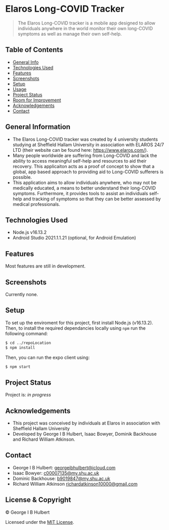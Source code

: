 # Elaros Long-COVID Tracker

> The Elaros Long-COVID tracker is a mobile app designed to allow individuals anywhere in the world monitor their own long-COVID symptoms as well as manage their own self-help.

## Table of Contents

- [General Info](#general-information)
- [Technologies Used](#technologies-used)
- [Features](#features)
- [Screenshots](#screenshots)
- [Setup](#setup)
- [Usage](#usage)
- [Project Status](#project-status)
- [Room for Improvement](#room-for-improvement)
- [Acknowledgements](#acknowledgements)
- [Contact](#contact)
<!-- * [License](#license) -->

## General Information

- The Elaros Long-COVID tracker was created by 4 university students studying at Sheffield Hallam University in association with ELAROS 24/7 LTD (their website can be found here: https://www.elaros.com/).
- Many people worldwide are suffering from Long-COVID and lack the ability to access meaningful self-help and resources to aid their recovery. This applicaiton acts as a proof of concept to show that a global, app based approach to providing aid to Long-COVID sufferers is possible.
- This application aims to allow individuals anywhere, who may not be medically educated, a means to better understand their long-COVID symptoms. Furthermore, it provides tools to assist an individuals self-help and tracking of symptoms so that they can be better assessed by medical professionals.

## Technologies Used

- Node.js v16.13.2
- Android Studio 2021.1.1.21 (optional, for Android Emulation)

## Features

Most features are still in development.

## Screenshots

Currently none.

## Setup

To set up the enviroment for this project, first install Node.js (v16.13.2). Then, to install the required dependancies locally using `npm` run the following command:

```bash
$ cd ../repoLocation
$ npm install
```

Then, you can run the expo client using:

```bash
$ npm start
```

## Project Status

Project is: _in progress_

## Acknowledgements

- This project was conceived by individuals at Elaros in association with Sheffield Hallam University
- Developed by George I B Hulbert, Isaac Bowyer, Dominik Backhouse and Richard William Atkinson.

## Contact

- George I B Hulbert: <georgeibhulbert@icloud.com>
- Isaac Bowyer: <c00007135@my.shu.ac.uk>
- Dominic Backhouse: <b9019847@my.shu.ac.uk>
- Richard William Atkinson <richardatkinson10000@gmail.com>

## License & Copyright

© George I B Hulbert

Licensed under the [MIT License](LICENSE).

